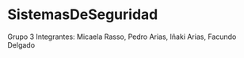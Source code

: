 # SistemasDeSeguridad
Grupo 3
Integrantes:
  Micaela Rasso,
  Pedro Arias,
  Iñaki Arias,
  Facundo Delgado


